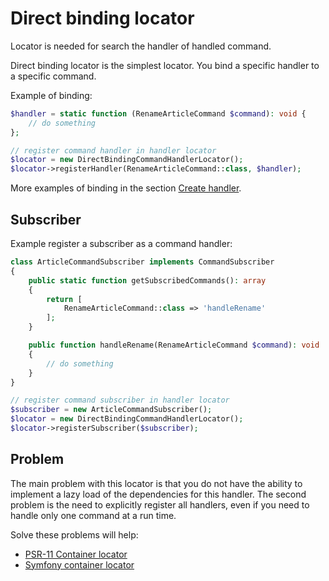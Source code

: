 Direct binding locator
======================

Locator is needed for search the handler of handled command.

Direct binding locator is the simplest locator. You bind a specific handler to a specific command.

Example of binding:

```php
$handler = static function (RenameArticleCommand $command): void {
    // do something
};

// register command handler in handler locator
$locator = new DirectBindingCommandHandlerLocator();
$locator->registerHandler(RenameArticleCommand::class, $handler);
```

More examples of binding in the section [Create handler](../handler.md).

## Subscriber

Example register a subscriber as a command handler:

```php
class ArticleCommandSubscriber implements CommandSubscriber
{
    public static function getSubscribedCommands(): array
    {
        return [
            RenameArticleCommand::class => 'handleRename'
        ];
    }

    public function handleRename(RenameArticleCommand $command): void
    {
        // do something
    }
}

// register command subscriber in handler locator
$subscriber = new ArticleCommandSubscriber();
$locator = new DirectBindingCommandHandlerLocator();
$locator->registerSubscriber($subscriber);
```

## Problem

The main problem with this locator is that you do not have the ability to implement a lazy load of the dependencies for
this handler. The second problem is the need to explicitly register all handlers, even if you need to handle only one
command at a run time.

Solve these problems will help:

* [PSR-11 Container locator](psr-11_container.md)
* [Symfony container locator](symfony_container.md)

